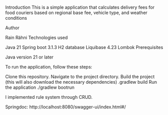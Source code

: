 Introduction
This is a simple application that calculates delivery fees for food couriers based on regional base fee, vehicle type, and weather conditions

Author

Rain Rähni
Technologies used

Java 21
Spring boot 3.1.3
H2 database
Liquibase 4.23
Lombok
Prerequisites

Java version 21 or later

To run the application, follow these steps:

Clone this repository.
Navigate to the project directory.
Build the project (this will also download the necessary dependencies) .gradlew build
Run the application ./gradlew bootrun

I implemented rule system through CRUD. 

Springdoc:
http://localhost:8080/swagger-ui/index.html#/
